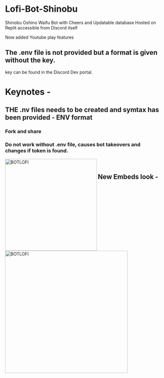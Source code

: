 # Lofi-Bot-Shinobu
Shinobu Oshino Waifu Bot with Cheers and Updatable database Hosted on Replit accessible from Discord itself
<br/>

Now added Youtube play features
## The .env file is not provided but a format is given without the key.
key can be found in the Discord Dev portal.
# Keynotes -
## THE .nv files needs to be created and symtax has been provided - ENV format
### Fork and share 
### Do not work without .env file, causes bot takeovers and changes if token is found.
<img align="left" alt="BOTLOFI" width="300px" src="https://pa1.narvii.com/6279/1ba8fea88f288bf0cb7c7ac83b68f9fdab6df250_hq.gif"/>

<br/>

## New Embeds look -
<img align="left" alt="BOTLOFI" width="400px" src="https://user-images.githubusercontent.com/72495317/117660020-45527f80-b1ba-11eb-8cf2-afb98d46b509.PNG"/>
